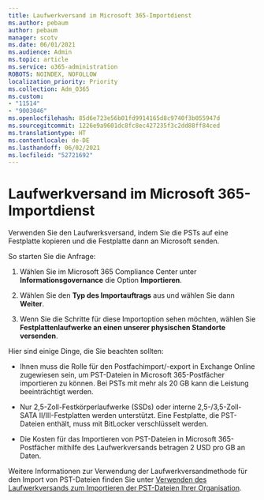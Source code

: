 ```yaml
---
title: Laufwerkversand im Microsoft 365-Importdienst
ms.author: pebaum
author: pebaum
manager: scotv
ms.date: 06/01/2021
ms.audience: Admin
ms.topic: article
ms.service: o365-administration
ROBOTS: NOINDEX, NOFOLLOW
localization_priority: Priority
ms.collection: Adm_O365
ms.custom:
- "11514"
- "9003046"
ms.openlocfilehash: 85d6e723e56b01fd9914165d8c9740f3b055947d
ms.sourcegitcommit: 1226e9a9601dc8fc8ec427235f3c2dd88ff84ced
ms.translationtype: HT
ms.contentlocale: de-DE
ms.lasthandoff: 06/02/2021
ms.locfileid: "52721692"
---
```

# <a name="drive-shipping-in-the-microsoft-365-import-service"></a>Laufwerkversand im Microsoft 365-Importdienst

Verwenden Sie den Laufwerksversand, indem Sie die PSTs auf eine Festplatte kopieren und die Festplatte dann an Microsoft senden.

So starten Sie die Anfrage:

1. Wählen Sie im Microsoft 365 Compliance Center unter **Informationsgovernance** die Option **Importieren**.

1. Wählen Sie den **Typ des Importauftrags** aus und wählen Sie dann **Weiter**.

1. Wenn Sie die Schritte für diese Importoption sehen möchten, wählen Sie **Festplattenlaufwerke an einen unserer physischen Standorte versenden**.

Hier sind einige Dinge, die Sie beachten sollten:

- Ihnen muss die Rolle für den Postfachimport/-export in Exchange Online zugewiesen sein, um PST-Dateien in Microsoft 365-Postfächer importieren zu können.
Bei PSTs mit mehr als 20 GB kann die Leistung beeinträchtigt werden.

- Nur 2,5-Zoll-Festkörperlaufwerke (SSDs) oder interne 2,5-/3,5-Zoll-SATA II/III-Festplatten werden unterstützt.
Eine Festplatte, die PST-Dateien enthält, muss mit BitLocker verschlüsselt werden.

- Die Kosten für das Importieren von PST-Dateien in Microsoft 365-Postfächer mithilfe des Laufwerkversands betragen 2 USD pro GB an Daten.

Weitere Informationen zur Verwendung der Laufwerkversandmethode für den Import von PST-Dateien finden Sie unter [Verwenden des Laufwerkversands zum Importieren der PST-Dateien Ihrer Organisation](/microsoft-365/compliance/use-drive-shipping-to-import-pst-files-to-office-365).